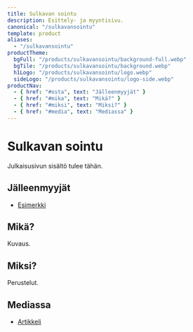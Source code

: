 ```yaml
---
title: Sulkavan sointu
description: Esittely- ja myyntisivu.
canonical: "/sulkavansointu"
template: product
aliases:
  - "/sulkavansointu"
productTheme:
  bgFull: "/products/sulkavansointu/background-full.webp"
  bgTile: "/products/sulkavansointu/background.webp"
  h1Logo: "/products/sulkavansointu/logo.webp"
  sideLogo: "/products/sulkavansointu/logo-side.webp"
productNav:
  - { href: "#osta", text: "Jälleenmyyjät" }
  - { href: "#mika", text: "Mikä?" }
  - { href: "#miksi", text: "Miksi?" }
  - { href: "#media", text: "Mediassa" }
---
```


<h1>Sulkavan sointu</h1>

<p>Julkaisusivun sisältö tulee tähän.</p>

<a name="osta"></a>
<h2>Jälleenmyyjät</h2>
<ul>
  <li><p><a href="#" rel="external">Esimerkki</a></p></li>
</ul>

<a name="mika"></a>
<h2>Mikä?</h2>
<p>Kuvaus.</p>

<a name="miksi"></a>
<h2>Miksi?</h2>
<p>Perustelut.</p>

<a name="media"></a>
<h2>Mediassa</h2>
<ul>
  <li><p><a href="#" rel="external">Artikkeli</a></p></li>
  
</ul>


